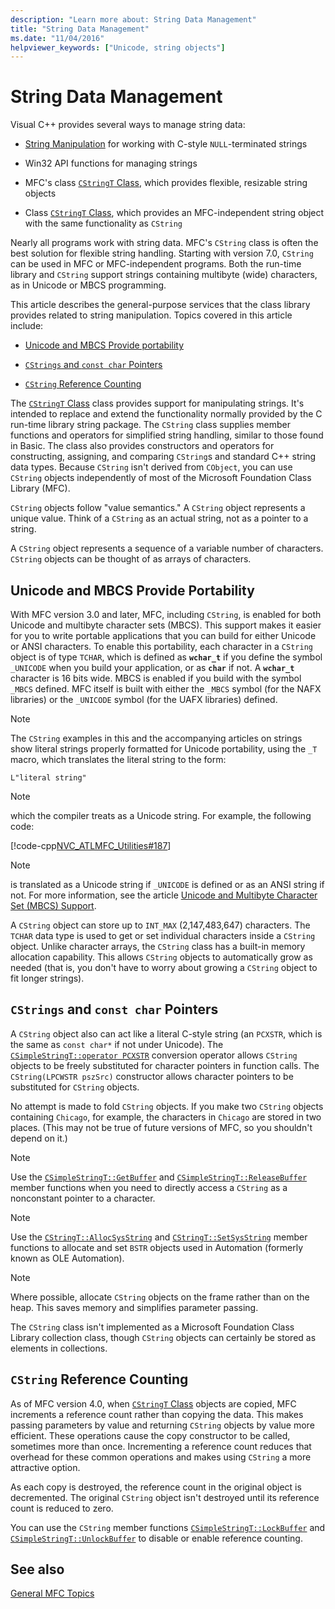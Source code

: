 ```yaml
---
description: "Learn more about: String Data Management"
title: "String Data Management"
ms.date: "11/04/2016"
helpviewer_keywords: ["Unicode, string objects"]
---
```

# String Data Management

Visual C++ provides several ways to manage string data:

- [String Manipulation](../c-runtime-library/string-manipulation-crt.md) for working with C-style `NULL`-terminated strings

- Win32 API functions for managing strings

- MFC's class [`CStringT` Class](../atl-mfc-shared/reference/cstringt-class.md), which provides flexible, resizable string objects

- Class [`CStringT` Class](../atl-mfc-shared/reference/cstringt-class.md), which provides an MFC-independent string object with the same functionality as `CString`

Nearly all programs work with string data. MFC's `CString` class is often the best solution for flexible string handling. Starting with version 7.0, `CString` can be used in MFC or MFC-independent programs. Both the run-time library and `CString` support strings containing multibyte (wide) characters, as in Unicode or MBCS programming.

This article describes the general-purpose services that the class library provides related to string manipulation. Topics covered in this article include:

- [Unicode and MBCS Provide portability](#_core_unicode_and_mbcs_provide_portability)

- [`CStrings` and `const char` Pointers](#_core_cstrings_and_const_char_pointers)

- [`CString` Reference Counting](#_core_cstring_reference_counting)

The [`CStringT` Class](../atl-mfc-shared/reference/cstringt-class.md) class provides support for manipulating strings. It's intended to replace and extend the functionality normally provided by the C run-time library string package. The `CString` class supplies member functions and operators for simplified string handling, similar to those found in Basic. The class also provides constructors and operators for constructing, assigning, and comparing `CString`s and standard C++ string data types. Because `CString` isn't derived from `CObject`, you can use `CString` objects independently of most of the Microsoft Foundation Class Library (MFC).

`CString` objects follow "value semantics." A `CString` object represents a unique value. Think of a `CString` as an actual string, not as a pointer to a string.

A `CString` object represents a sequence of a variable number of characters. `CString` objects can be thought of as arrays of characters.

## <a name="_core_unicode_and_mbcs_provide_portability"></a> Unicode and MBCS Provide Portability

With MFC version 3.0 and later, MFC, including `CString`, is enabled for both Unicode and multibyte character sets (MBCS). This support makes it easier for you to write portable applications that you can build for either Unicode or ANSI characters. To enable this portability, each character in a `CString` object is of type `TCHAR`, which is defined as **`wchar_t`** if you define the symbol `_UNICODE` when you build your application, or as **`char`** if not. A **`wchar_t`** character is 16 bits wide. MBCS is enabled if you build with the symbol `_MBCS` defined. MFC itself is built with either the `_MBCS` symbol (for the NAFX libraries) or the `_UNICODE` symbol (for the UAFX libraries) defined.

> [!NOTE]
> The `CString` examples in this and the accompanying articles on strings show literal strings properly formatted for Unicode portability, using the `_T` macro, which translates the literal string to the form:

`L"literal string"`

> [!NOTE]
> which the compiler treats as a Unicode string. For example, the following code:

[!code-cpp[NVC_ATLMFC_Utilities#187](../atl-mfc-shared/codesnippet/cpp/string-data-management_1.cpp)]

> [!NOTE]
> is translated as a Unicode string if `_UNICODE` is defined or as an ANSI string if not. For more information, see the article [Unicode and Multibyte Character Set (MBCS) Support](../atl-mfc-shared/unicode-and-multibyte-character-set-mbcs-support.md).

A `CString` object can store up to `INT_MAX` (2,147,483,647) characters. The `TCHAR` data type is used to get or set individual characters inside a `CString` object. Unlike character arrays, the `CString` class has a built-in memory allocation capability. This allows `CString` objects to automatically grow as needed (that is, you don't have to worry about growing a `CString` object to fit longer strings).

## <a name="_core_cstrings_and_const_char_pointers"></a> `CStrings` and `const char` Pointers

A `CString` object also can act like a literal C-style string (an `PCXSTR`, which is the same as `const char*` if not under Unicode). The [`CSimpleStringT::operator PCXSTR`](../atl-mfc-shared/reference/csimplestringt-class.md#operator_pcxstr) conversion operator allows `CString` objects to be freely substituted for character pointers in function calls. The `CString(LPCWSTR pszSrc)` constructor allows character pointers to be substituted for `CString` objects.

No attempt is made to fold `CString` objects. If you make two `CString` objects containing `Chicago`, for example, the characters in `Chicago` are stored in two places. (This may not be true of future versions of MFC, so you shouldn't depend on it.)

> [!NOTE]
> Use the [`CSimpleStringT::GetBuffer`](../atl-mfc-shared/reference/csimplestringt-class.md#getbuffer) and [`CSimpleStringT::ReleaseBuffer`](../atl-mfc-shared/reference/csimplestringt-class.md#releasebuffer) member functions when you need to directly access a `CString` as a nonconstant pointer to a character.

> [!NOTE]
> Use the [`CStringT::AllocSysString`](../atl-mfc-shared/reference/cstringt-class.md#allocsysstring) and [`CStringT::SetSysString`](../atl-mfc-shared/reference/cstringt-class.md#setsysstring) member functions to allocate and set `BSTR` objects used in Automation (formerly known as OLE Automation).

> [!NOTE]
> Where possible, allocate `CString` objects on the frame rather than on the heap. This saves memory and simplifies parameter passing.

The `CString` class isn't implemented as a Microsoft Foundation Class Library collection class, though `CString` objects can certainly be stored as elements in collections.

## <a name="_core_cstring_reference_counting"></a> `CString` Reference Counting

As of MFC version 4.0, when [`CStringT` Class](../atl-mfc-shared/reference/cstringt-class.md) objects are copied, MFC increments a reference count rather than copying the data. This makes passing parameters by value and returning `CString` objects by value more efficient. These operations cause the copy constructor to be called, sometimes more than once. Incrementing a reference count reduces that overhead for these common operations and makes using `CString` a more attractive option.

As each copy is destroyed, the reference count in the original object is decremented. The original `CString` object isn't destroyed until its reference count is reduced to zero.

You can use the `CString` member functions [`CSimpleStringT::LockBuffer`](../atl-mfc-shared/reference/csimplestringt-class.md#lockbuffer) and [`CSimpleStringT::UnlockBuffer`](../atl-mfc-shared/reference/csimplestringt-class.md#unlockbuffer) to disable or enable reference counting.

## See also

[General MFC Topics](../mfc/general-mfc-topics.md)
